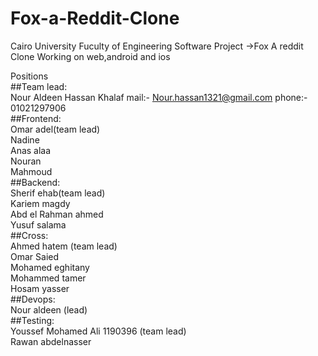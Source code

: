 # Fox-a-Reddit-Clone
Cairo University Fuculty of Engineering Software Project ->Fox A reddit Clone Working on web,android and ios<br />

Positions<br />
##Team lead:<br />
    Nour Aldeen Hassan Khalaf      mail:-  Nour.hassan1321@gmail.com    phone:-  01021297906<br />
##Frontend:<br />
   Omar adel(team lead)<br />
   Nadine<br />
   Anas alaa<br />
   Nouran<br />
   Mahmoud<br />
##Backend:<br />
   Sherif ehab(team lead)<br />
   Kariem magdy<br />
   Abd el Rahman ahmed<br />
   Yusuf salama<br />
##Cross:<br />
   Ahmed hatem (team lead)<br />
   Omar Saied<br />
   Mohamed eghitany<br />
   Mohammed tamer<br />
   Hosam yasser<br />
##Devops:<br />
   Nour aldeen (lead) <br />
##Testing:<br />
   Youssef Mohamed Ali 1190396 (team lead)<br />
   Rawan abdelnasser <br />
